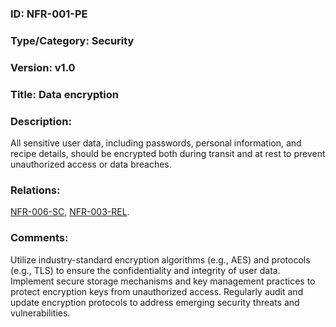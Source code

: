 ### ID: NFR-001-PE
 
### Type/Category: Security

### Version: v1.0
 
### Title: Data encryption 
  
### Description: 
All sensitive user data, including passwords, personal information, and recipe details, should be encrypted both during transit and at rest to prevent unauthorized access or data breaches.

### Relations: 

[NFR-006-SC](https://github.com/carmensat/RECIPE-ROULETTE/blob/main/REQUIREMENTS/NFR-006-SC.md), 
[NFR-003-REL](https://github.com/carmensat/RECIPE-ROULETTE/blob/main/REQUIREMENTS/NFR-003-REL.md).

### Comments: 
Utilize industry-standard encryption algorithms (e.g., AES) and protocols (e.g., TLS) to ensure the confidentiality and integrity of user data. Implement secure storage mechanisms and key management practices to protect encryption keys from unauthorized access. Regularly audit and update encryption protocols to address emerging security threats and vulnerabilities.
